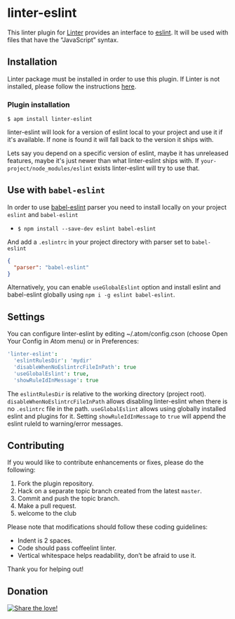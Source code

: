 linter-eslint
=========================

This linter plugin for [Linter](https://github.com/AtomLinter/Linter) provides an interface to [eslint](http://eslint.org). It will be used with files that have the “JavaScript” syntax.

## Installation
Linter package must be installed in order to use this plugin. If Linter is not installed, please follow the instructions [here](https://github.com/AtomLinter/Linter).

### Plugin installation
```
$ apm install linter-eslint
```

linter-eslint will look for a version of eslint local to your project and use it if it's available. If none is found it will fall back to the version it ships with.

Lets say you depend on a specific version of eslint, maybe it has unreleased features, maybe it's just newer than what linter-eslint ships with. If `your-project/node_modules/eslint` exists linter-eslint will try to use that.

## Use with `babel-eslint`

In order to use [babel-eslint](https://github.com/babel/babel-eslint) parser you need to install locally on your project `eslint` and `babel-eslint`

* `$ npm install --save-dev eslint babel-eslint`

And add a `.eslintrc` in your project directory with parser set to `babel-eslint`

```json
{
  "parser": "babel-eslint"
}
```

Alternatively, you can enable `useGlobalEslint` option and install eslint and babel-eslint globally using `npm i -g eslint babel-eslint`.

## Settings
You can configure linter-eslint by editing ~/.atom/config.cson (choose Open Your Config in Atom menu) or in Preferences:

```coffee
'linter-eslint':
  'eslintRulesDir': 'mydir'
  'disableWhenNoEslintrcFileInPath': true  
  'useGlobalEslint': true,
  'showRuleIdInMessage': true
```

The `eslintRulesDir` is relative to the working directory (project root).
`disableWhenNoEslintrcFileInPath` allows disabling linter-eslint when there is no `.eslintrc` file in the path.
`useGlobalEslint` allows using globally installed eslint and plugins for it.
Setting `showRuleIdInMessage` to `true` will append the eslint ruleId to warning/error messages.


## Contributing
If you would like to contribute enhancements or fixes, please do the following:

1. Fork the plugin repository.
1. Hack on a separate topic branch created from the latest `master`.
1. Commit and push the topic branch.
1. Make a pull request.
1. welcome to the club

Please note that modifications should follow these coding guidelines:

- Indent is 2 spaces.
- Code should pass coffeelint linter.
- Vertical whitespace helps readability, don’t be afraid to use it.

Thank you for helping out!

## Donation
[![Share the love!](https://chewbacco-stuff.s3.amazonaws.com/donate.png)](https://www.paypal.com/cgi-bin/webscr?cmd=_s-xclick&hosted_button_id=KXUYS4ARNHCN8)
